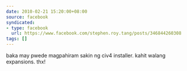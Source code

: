 ```yaml
---
date: 2010-02-21 15:20:00+08:00
source: facebook
syndicated:
- type: facebook
  url: https://www.facebook.com/stephen.roy.tang/posts/346844260308
tags: []
---
```


baka may pwede magpahiram sakin ng civ4 installer. kahit walang expansions. thx!